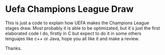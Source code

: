 # Uefa Champions League Draw

This is just a code to explain how UEFA makes the Champions League stages draw. Most probably it is able to be optimizated, but it´s just the first elaborated code I do, firstly in C but expect to do it in some others lenguajes like c++ or Java, hope you all like it and make a review.

Thanks.
